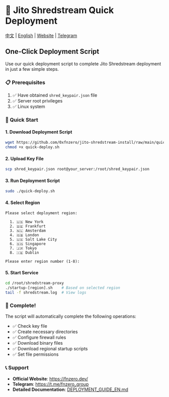 # 🚀 Jito Shredstream Quick Deployment

[中文](https://github.com/0xfnzero/jito-shredstream-install/blob/main/QUICK_START_CN.md) | [English](https://github.com/0xfnzero/jito-shredstream-install/blob/main/QUICK_START.md) | [Website](https://fnzero.dev/) | [Telegram](https://t.me/fnzero_group)

## One-Click Deployment Script

Use our quick deployment script to complete Jito Shredstream deployment in just a few simple steps.

### 📋 Prerequisites

1. ✅ Have obtained `shred_keypair.json` file
2. ✅ Server root privileges
3. ✅ Linux system

### 🎯 Quick Start

#### 1. Download Deployment Script
```bash
wget https://github.com/0xfnzero/jito-shredstream-install/raw/main/quick-deploy.sh
chmod +x quick-deploy.sh
```

#### 2. Upload Key File
```bash
scp shred_keypair.json root@your_server:/root/shred_keypair.json
```

#### 3. Run Deployment Script
```bash
sudo ./quick-deploy.sh
```

#### 4. Select Region
```
Please select deployment region:

  1. 🇺🇸 New York
  2. 🇩🇪 Frankfurt  
  3. 🇳🇱 Amsterdam
  4. 🇬🇧 London
  5. 🇺🇸 Salt Lake City
  6. 🇸🇬 Singapore
  7. 🇯🇵 Tokyo
  8. 🇮🇪 Dublin

Please enter region number (1-8): 
```

#### 5. Start Service
```bash
cd /root/shredstream-proxy
./startup-[region].sh    # Based on selected region
tail -f shredstream.log  # View logs
```

### 🎉 Complete!

The script will automatically complete the following operations:
- ✅ Check key file
- ✅ Create necessary directories
- ✅ Configure firewall rules
- ✅ Download binary files
- ✅ Download regional startup scripts
- ✅ Set file permissions

### 📞 Support

- **Official Website**: https://fnzero.dev/
- **Telegram**: https://t.me/fnzero_group
- **Detailed Documentation**: [DEPLOYMENT_GUIDE_EN.md](./DEPLOYMENT_GUIDE_EN.md)

